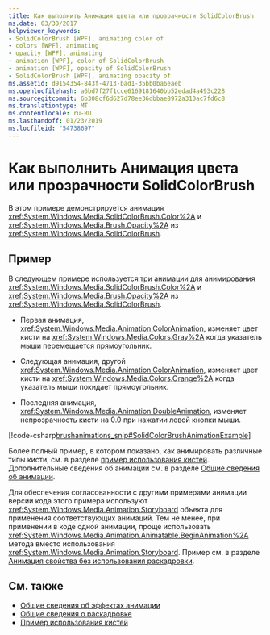 ```yaml
---
title: Как выполнить Анимация цвета или прозрачности SolidColorBrush
ms.date: 03/30/2017
helpviewer_keywords:
- SolidColorBrush [WPF], animating color of
- colors [WPF], animating
- opacity [WPF], animating
- animation [WPF], color of SolidColorBrush
- animation [WPF], opacity of SolidColorBrush
- SolidColorBrush [WPF], animating opacity of
ms.assetid: d9154354-843f-4713-bad1-35bb0ba6eaeb
ms.openlocfilehash: a6bd7f27f1cce6169181640bb52edad4a493c228
ms.sourcegitcommit: 6b308cf6d627d78ee36dbbae8972a310ac7fd6c8
ms.translationtype: MT
ms.contentlocale: ru-RU
ms.lasthandoff: 01/23/2019
ms.locfileid: "54738697"
---
```

# <a name="how-to-animate-the-color-or-opacity-of-a-solidcolorbrush"></a>Как выполнить Анимация цвета или прозрачности SolidColorBrush
В этом примере демонстрируется анимация <xref:System.Windows.Media.SolidColorBrush.Color%2A> и <xref:System.Windows.Media.Brush.Opacity%2A> из <xref:System.Windows.Media.SolidColorBrush>.  
  
## <a name="example"></a>Пример  
 В следующем примере используется три анимации для анимирования <xref:System.Windows.Media.SolidColorBrush.Color%2A> и <xref:System.Windows.Media.Brush.Opacity%2A> из <xref:System.Windows.Media.SolidColorBrush>.  
  
-   Первая анимация, <xref:System.Windows.Media.Animation.ColorAnimation>, изменяет цвет кисти на <xref:System.Windows.Media.Colors.Gray%2A> когда указатель мыши перемещается прямоугольник.  
  
-   Следующая анимация, другой <xref:System.Windows.Media.Animation.ColorAnimation>, изменяет цвет кисти на <xref:System.Windows.Media.Colors.Orange%2A> когда указатель мыши покидает прямоугольник.  
  
-   Последняя анимация, <xref:System.Windows.Media.Animation.DoubleAnimation>, изменяет непрозрачность кисти на 0.0 при нажатии левой кнопки мыши.  
  
 [!code-csharp[brushanimations_snip#SolidColorBrushAnimationExample](../../../../samples/snippets/csharp/VS_Snippets_Wpf/brushanimations_snip/CSharp/SolidColorBrushExample.cs#solidcolorbrushanimationexample)]  
  
 Более полный пример, в котором показано, как анимировать различные типы кисти, см. в разделе [пример использования кистей](https://go.microsoft.com/fwlink/?LinkID=159973). Дополнительные сведения об анимации см. в разделе [Общие сведения об анимации](../../../../docs/framework/wpf/graphics-multimedia/animation-overview.md).  
  
 Для обеспечения согласованности с другими примерами анимации версии кода этого примера используют <xref:System.Windows.Media.Animation.Storyboard> объекта для применения соответствующих анимаций. Тем не менее, при применении в коде одной анимации, проще использовать <xref:System.Windows.Media.Animation.Animatable.BeginAnimation%2A> метода вместо использования <xref:System.Windows.Media.Animation.Storyboard>. Пример см. в разделе [Анимация свойства без использования раскадровки](../../../../docs/framework/wpf/graphics-multimedia/how-to-animate-a-property-without-using-a-storyboard.md).  
  
## <a name="see-also"></a>См. также
- [Общие сведения об эффектах анимации](../../../../docs/framework/wpf/graphics-multimedia/animation-overview.md)
- [Общие сведения о раскадровке](../../../../docs/framework/wpf/graphics-multimedia/storyboards-overview.md)
- [Пример использования кистей](https://go.microsoft.com/fwlink/?LinkID=159973)
